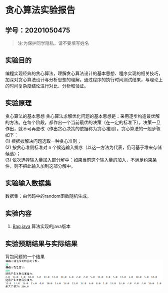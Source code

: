 # 贪心算法实验报告

## 学号：20201050475

>注:为保护同学隐私，请不要填写姓名

## 实验目的

编程实现经典的贪心算法，理解贪心算法设计的基本思想、程序实现的相关技巧，加深对贪心算法设计与分析思想的理解。通过程序的执行时间测试结果，与理论上的时间复杂度结论进行对比、分析和验证。

## 实验原理

贪心算法的基本思想
贪心算法求解优化问题的基本思想是：采用逐步构造最优解的方法。在每个阶段，都作出一个当前最优的决策（在一定的标准下）。决策一旦作出，就不可再更改（作出贪心决策的依据称为贪心准则）。贪心算法的一般步骤如下：  
(1) 根据拟解决问题选取一种贪心准则；  
(2) 按贪心准侧标准对 n 个候选输入排序（以这一方法为代表，仍可基于堆来存储候选）；  
(3) 依次选择输入量加入部分解中：如果当前这个输入量的加入，不满足约束条件，则不把此输入加到这部分解中。  


## 实验输入数据集

数据集：由代码中的random函数随机生成。

## 实验内容

1. [Bag.java](Bag.java) 算法实现的java版本

## 实验预期结果与实际结果


背包问题的一个结果  
![img](/实验三/背包结果.bmp)
